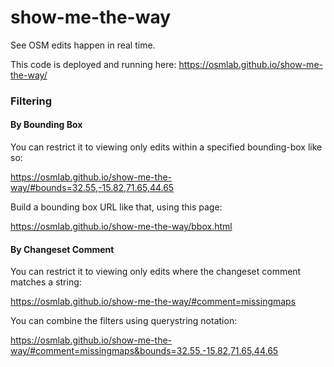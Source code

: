show-me-the-way
===============

See OSM edits happen in real time.

This code is deployed and running here:
https://osmlab.github.io/show-me-the-way/

### Filtering

#### By Bounding Box

You can restrict it to viewing only edits within a specified bounding-box like so:

https://osmlab.github.io/show-me-the-way/#bounds=32.55,-15.82,71.65,44.65

Build a bounding box URL like that, using this page:

https://osmlab.github.io/show-me-the-way/bbox.html

#### By Changeset Comment

You can restrict it to viewing only edits where the changeset comment matches a string:

https://osmlab.github.io/show-me-the-way/#comment=missingmaps

You can combine the filters using querystring notation:

https://osmlab.github.io/show-me-the-way/#comment=missingmaps&bounds=32.55,-15.82,71.65,44.65
